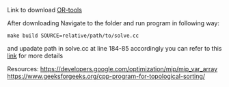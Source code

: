 Link to download [OR-tools](https://developers.google.com/optimization/install)

After downloading Navigate to the folder and run program in following way:

```
make build SOURCE=relative/path/to/solve.cc
```

and upadate path in solve.cc at line 184-85 accordingly
you can refer to this [link](https://developers.google.com/optimization/introduction/cpp) for more details

Resources:
https://developers.google.com/optimization/mip/mip_var_array
https://www.geeksforgeeks.org/cpp-program-for-topological-sorting/
